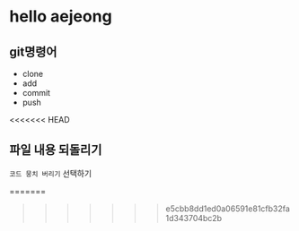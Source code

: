# hello aejeong
## git명령어

- clone
- add
- commit
- push

<<<<<<< HEAD
## 파일 내용 되돌리기
`코드 뭉치 버리기` 선택하기

=======
>>>>>>> e5cbb8dd1ed0a06591e81cfb32fa1d343704bc2b
